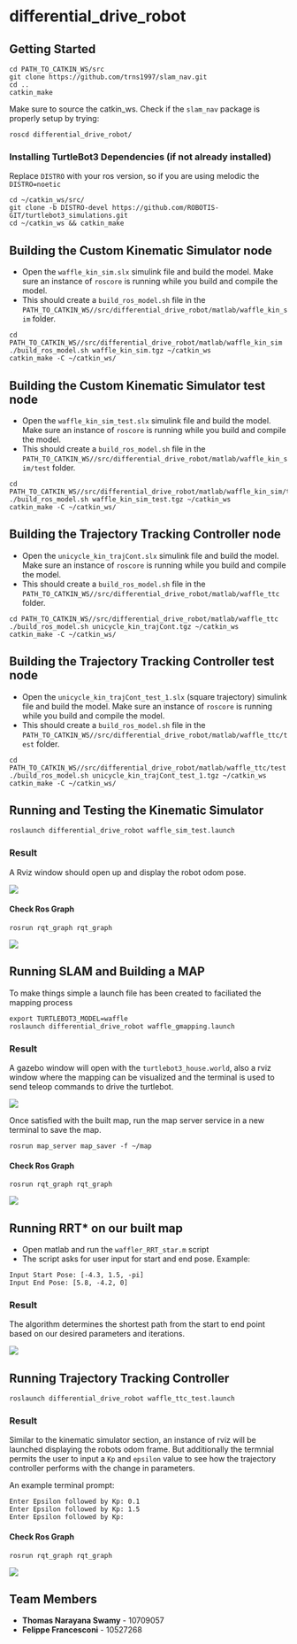 # differential_drive_robot

## Getting Started
```
cd PATH_TO_CATKIN_WS/src
git clone https://github.com/trns1997/slam_nav.git
cd ..
catkin_make 
```
Make sure to source the catkin_ws. Check if the `slam_nav` package is properly setup by trying:
```
roscd differential_drive_robot/
```

### Installing TurtleBot3 Dependencies (if not already installed)
Replace `DISTRO` with your ros version, so if you are using melodic the `DISTRO=noetic`
```
cd ~/catkin_ws/src/
git clone -b DISTRO-devel https://github.com/ROBOTIS-GIT/turtlebot3_simulations.git
cd ~/catkin_ws && catkin_make
```

## Building the Custom Kinematic Simulator node
- Open the `waffle_kin_sim.slx` simulink file and build the model. Make sure an instance of `roscore` is running while you build and compile the model.
- This should create a `build_ros_model.sh` file in the `PATH_TO_CATKIN_WS//src/differential_drive_robot/matlab/waffle_kin_sim` folder.
```
cd PATH_TO_CATKIN_WS//src/differential_drive_robot/matlab/waffle_kin_sim
./build_ros_model.sh waffle_kin_sim.tgz ~/catkin_ws
catkin_make -C ~/catkin_ws/
```

## Building the Custom Kinematic Simulator test node
- Open the `waffle_kin_sim_test.slx` simulink file and build the model. Make sure an instance of `roscore` is running while you build and compile the model.
- This should create a `build_ros_model.sh` file in the `PATH_TO_CATKIN_WS//src/differential_drive_robot/matlab/waffle_kin_sim/test` folder.
```
cd PATH_TO_CATKIN_WS//src/differential_drive_robot/matlab/waffle_kin_sim/test
./build_ros_model.sh waffle_kin_sim_test.tgz ~/catkin_ws
catkin_make -C ~/catkin_ws/
```

## Building the Trajectory Tracking Controller node
- Open the `unicycle_kin_trajCont.slx` simulink file and build the model. Make sure an instance of `roscore` is running while you build and compile the model.
- This should create a `build_ros_model.sh` file in the `PATH_TO_CATKIN_WS//src/differential_drive_robot/matlab/waffle_ttc` folder.
```
cd PATH_TO_CATKIN_WS//src/differential_drive_robot/matlab/waffle_ttc
./build_ros_model.sh unicycle_kin_trajCont.tgz ~/catkin_ws
catkin_make -C ~/catkin_ws/
```

## Building the Trajectory Tracking Controller test node
- Open the `unicycle_kin_trajCont_test_1.slx` (square trajectory) simulink file and build the model. Make sure an instance of `roscore` is running while you build and compile the model.
- This should create a `build_ros_model.sh` file in the `PATH_TO_CATKIN_WS//src/differential_drive_robot/matlab/waffle_ttc/test` folder.
```
cd PATH_TO_CATKIN_WS//src/differential_drive_robot/matlab/waffle_ttc/test
./build_ros_model.sh unicycle_kin_trajCont_test_1.tgz ~/catkin_ws
catkin_make -C ~/catkin_ws/
```

## Running and Testing the Kinematic Simulator
```
roslaunch differential_drive_robot waffle_sim_test.launch
```
### Result
A Rviz window should open up and display the robot odom pose.

<img src= https://github.com/trns1997/differential_drive_robot/blob/main/media/kin_sim.gif/>

#### Check Ros Graph
```
rosrun rqt_graph rqt_graph
```
<img src= https://github.com/trns1997/differential_drive_robot/blob/main/media/kin_sim_graph.png/>


## Running SLAM and Building a MAP
To make things simple a launch file has been created to faciliated the mapping process
```
export TURTLEBOT3_MODEL=waffle
roslaunch differential_drive_robot waffle_gmapping.launch
```
### Result
A gazebo window will open with the `turtlebot3_house.world`, also a rviz window where the mapping can be visualized and the terminal is used to send teleop commands to drive the turtlebot.

<img src= https://github.com/trns1997/differential_drive_robot/blob/main/media/mapping.png/>

Once satisfied with the built map, run the map server service in a new terminal to save the map.
```
rosrun map_server map_saver -f ~/map
```
#### Check Ros Graph
```
rosrun rqt_graph rqt_graph
```
<img src= https://github.com/trns1997/differential_drive_robot/blob/main/media/slam_graph.png/>

## Running RRT* on our built map
- Open matlab and run the `waffler_RRT_star.m` script
- The script asks for user input for start and end pose. Example:
```
Input Start Pose: [-4.3, 1.5, -pi]
Input End Pose: [5.8, -4.2, 0]
```
### Result
The algorithm determines the shortest path from the start to end point based on our desired parameters and iterations.

<img src= https://github.com/trns1997/differential_drive_robot/blob/main/media/rrt_star.png/>


## Running Trajectory Tracking Controller
```
roslaunch differential_drive_robot waffle_ttc_test.launch
```
### Result
Similar to the kinematic simulator section, an instance of rviz will be launched displaying the robots odom frame.
But additionally the termnial permits the user to input a `Kp` and `epsilon` value to see how the trajectory controller 
performs with the change in parameters.

An example terminal prompt:
```
Enter Epsilon followed by Kp: 0.1
Enter Epsilon followed by Kp: 1.5
Enter Epsilon followed by Kp:
```

#### Check Ros Graph
```
rosrun rqt_graph rqt_graph
```
<img src= https://github.com/trns1997/differential_drive_robot/blob/main/media/ttc_graph.png/>


## Team Members
* **Thomas Narayana Swamy** - 10709057
* **Felippe Francesconi** - 10527268
